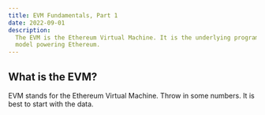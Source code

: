 ```yaml
---
title: EVM Fundamentals, Part 1
date: 2022-09-01
description:
  The EVM is the Ethereum Virtual Machine. It is the underlying programming
  model powering Ethereum.
---
```


## What is the EVM?

EVM stands for the Ethereum Virtual Machine. Throw in some numbers. It is best
to start with the data.
